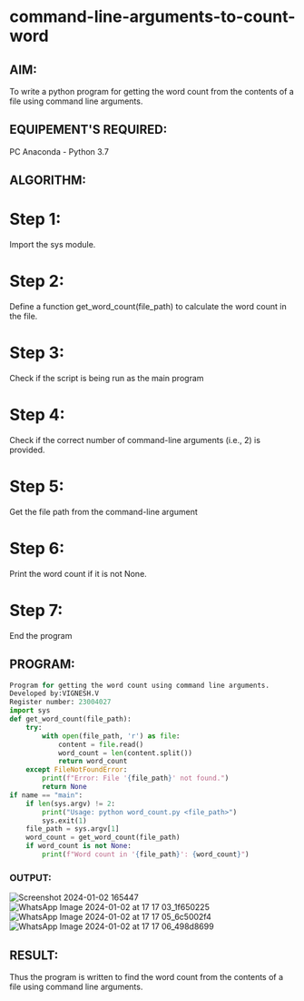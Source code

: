 # command-line-arguments-to-count-word
## AIM:
To write a python program for getting the word count from the contents of a file using command line arguments.
## EQUIPEMENT'S REQUIRED: 
PC
Anaconda - Python 3.7
## ALGORITHM: 
# Step 1:
Import the sys module.

# Step 2:
Define a function get_word_count(file_path) to calculate the word count in the file.

# Step 3:
Check if the script is being run as the main program

# Step 4:
Check if the correct number of command-line arguments (i.e., 2) is provided.

# Step 5:
Get the file path from the command-line argument

# Step 6:
Print the word count if it is not None.

# Step 7:
End the program

## PROGRAM:
```python
Program for getting the word count using command line arguments.
Developed by:VIGNESH.V 
Register number: 23004027
import sys
def get_word_count(file_path):
    try:
        with open(file_path, 'r') as file:
            content = file.read()
            word_count = len(content.split())
            return word_count
    except FileNotFoundError:
        print(f"Error: File '{file_path}' not found.")
        return None
if name == "main":
    if len(sys.argv) != 2:
        print("Usage: python word_count.py <file_path>")
        sys.exit(1)
    file_path = sys.argv[1]
    word_count = get_word_count(file_path)
    if word_count is not None:
        print(f"Word count in '{file_path}': {word_count}")
```
### OUTPUT:
![Screenshot 2024-01-02 165447](https://github.com/23004027/command-line-arguments-to-count-word/assets/138956447/a14c6ea8-c510-47a6-820e-c8e31737135d)
![WhatsApp Image 2024-01-02 at 17 17 03_1f650225](https://github.com/23004027/command-line-arguments-to-count-word/assets/138956447/37d08fd5-a219-4b6a-83b1-8aed7ac3325a)
![WhatsApp Image 2024-01-02 at 17 17 05_6c5002f4](https://github.com/23004027/command-line-arguments-to-count-word/assets/138956447/260a94f5-9e65-45d2-97bd-8d4042376420)
![WhatsApp Image 2024-01-02 at 17 17 06_498d8699](https://github.com/23004027/command-line-arguments-to-count-word/assets/138956447/e393075f-5cc6-4808-8f42-12ef222b57e9)



## RESULT:
Thus the program is written to find the word count from the contents of a file using command line arguments.
